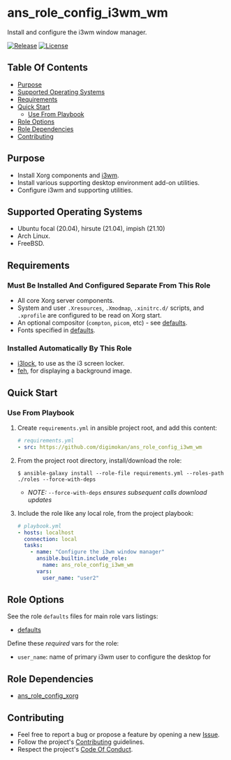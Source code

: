 # ans_role_config_i3wm_wm

Install and configure the i3wm window manager.

[![Release](https://img.shields.io/github/release/digimokan/ans_role_config_i3wm_wm.svg?label=release)](https://github.com/digimokan/ans_role_config_i3wm_wm/releases/latest "Latest Release Notes")
[![License](https://img.shields.io/badge/license-MIT-blue.svg?label=license)](LICENSE.md "Project License")

## Table Of Contents

* [Purpose](#purpose)
* [Supported Operating Systems](#supported-operating-systems)
* [Requirements](#requirements)
* [Quick Start](#quick-start)
    * [Use From Playbook](#use-from-playbook)
* [Role Options](#role-options)
* [Role Dependencies](#role-dependencies)
* [Contributing](#contributing)

## Purpose

* Install Xorg components and [i3wm](https://i3wm.org/).
* Install various supporting desktop environment add-on utilities.
* Configure i3wm and supporting utilities.

## Supported Operating Systems

* Ubuntu focal (20.04), hirsute (21.04), impish (21.10)
* Arch Linux.
* FreeBSD.

## Requirements

### Must Be Installed And Configured Separate From This Role

* All core Xorg server components.
* System and user `.Xresources`, `.Xmodmap`, `.xinitrc.d/` scripts, and
  `.xprofile` are configured to be read on Xorg start.
* An optional compositor (`compton`, `picom`, etc) - see
  [defaults](../defaults/main/wm_components/compositor.yml).
* Fonts specified in [defaults](../defaults/main/wm_components/fonts.yml).

### Installed Automatically By This Role

* [i3lock](https://github.com/i3/i3lock), to use as the i3 screen locker.
* [feh](https://github.com/derf/feh), for displaying a background image.

## Quick Start

### Use From Playbook

1. Create `requirements.yml` in ansible project root, and add this content:

   ```yaml
   # requirements.yml
   - src: https://github.com/digimokan/ans_role_config_i3wm_wm
   ```

2. From the project root directory, install/download the role:

   ```shell
   $ ansible-galaxy install --role-file requirements.yml --roles-path ./roles --force-with-deps
   ```

   * _NOTE:_ `--force-with-deps` _ensures subsequent calls download updates_

3. Include the role like any local role, from the project playbook:

   ```yaml
   # playbook.yml
   - hosts: localhost
     connection: local
     tasks:
       - name: "Configure the i3wm window manager"
         ansible.builtin.include_role:
           name: ans_role_config_i3wm_wm
         vars:
           user_name: "user2"
   ```

## Role Options

See the role `defaults` files for main role vars listings:

  * [defaults](../defaults/main/)

Define these _required_ vars for the role:

  * `user_name`: name of primary i3wm user to configure the desktop for

## Role Dependencies

* [ans_role_config_xorg](https://github.com/digimokan/ans_role_config_xorg)

## Contributing

* Feel free to report a bug or propose a feature by opening a new
  [Issue](https://github.com/digimokan/ans_role_config_i3wm_wm/issues).
* Follow the project's [Contributing](CONTRIBUTING.md) guidelines.
* Respect the project's [Code Of Conduct](CODE_OF_CONDUCT.md).

